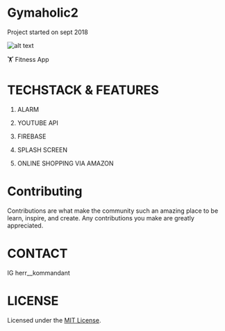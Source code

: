  # Gymaholic2

Project started on sept 2018


![alt text](https://lh3.googleusercontent.com/GUs3MVNP3Qo7IVF3rSV91fsud0ez9DBigThJg8utR_XGxuAMTY7HtKx1vHrEVVVrDfJM=s180)

🏋️ Fitness App
 
 # TECHSTACK & FEATURES

 1. ALARM

 2. YOUTUBE API

 3. FIREBASE

 4. SPLASH SCREEN
 
 5. ONLINE SHOPPING VIA AMAZON
 


# Contributing

   Contributions are what make the community such an amazing place to be learn, inspire, and create. Any contributions you make are greatly appreciated.

# CONTACT
   
   IG  herr__kommandant
  
# LICENSE

Licensed under the [MIT License](LICENSE).
